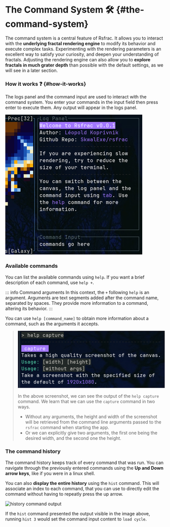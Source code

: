 # The Command System 🛠️ {#the-command-system}

The command system is a central feature of Rsfrac.
It allows you to interact with the **underlying fractal rendering engine** to modify its behavior and execute complex tasks.
Experimenting with the rendering parameters is an excellent way to satisfy your curiosity, and deepen your understanding of fractals.
Adjusting the rendering engine can also allow you to **explore fractals in much grater depth** than possible with the default settings, as we will see in a later section.

### How it works ❓ {#how-it-works}

The logs panel and the command input are used to interact with the command system. You enter your commands in the input field then press enter to execute them. Any output will appear in the logs panel.

![Logs panel and command input](./assets/command-system.png)

### Available commands

You can list the available commands using `help`. If you want a brief description of each command, use `help +`.

::: info Command arguments
In this context, the `+` following `help` is an argument. Arguments are text segments added after the command name, separated by spaces.
They provide more information to a command, altering its behavior.
:::

You can use `help [command_name]` to obtain more information about a command, such as the arguments it accepts.

> ![Preview of help capture](./assets/help-capture.png)
>
> In the above screenshot, we can see the output of the `help capture` command.
> We learn that we can use the `capture` command in two ways.
>
> - Without any arguments, the height and width of the screenshot will be retrieved from the command line arguments passed to the `rsfrac` command when starting the app.
> - Or we can explicitly give two arguments, the first one being the desired width, and the second one the height.

### The command history

The command history keeps track of every command that was run. You can navigate through the previously entered commands using the **Up and Down arrow keys**, like if you were in a linux shell.

You can also **display the entire history** using the `hist` command. This will associate an index to each command, that you can use to directly edit the command without having to repeatly press the up arrow.

![history command output](/assets/hist.png)

If the `hist` command presented the output visible in the image above, running `hist 3` would set the command input content to `load cycle`.
